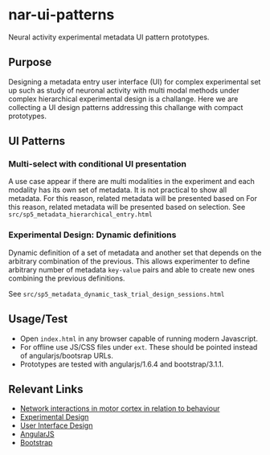 # nar-ui-patterns

Neural activity experimental metadata UI pattern prototypes.

## Purpose

Designing a metadata entry user interface (UI) for complex 
experimental set up such as study of neuronal activity with 
multi modal methods under complex hierarchical experimental 
design is a challange. Here we are collecting a UI design
patterns addressing this challange with compact prototypes.

## UI Patterns

### Multi-select with conditional UI presentation

A use case appear if there are multi modalities in the experiment
and each modality has its own set of metadata. It is not practical
to show all metadata. For this reason, related metadata will be 
presented based on For this reason, related metadata will be 
presented based on selection.
See `src/sp5_metadata_hierarchical_entry.html`

### Experimental Design: Dynamic definitions

Dynamic definition of a set of metadata and another set that depends on 
the arbitrary combination of the previous. This allows experimenter
to define arbitrary number of metadata `key-value` pairs and able to
create new ones combining the previous definitions. 

See `src/sp5_metadata_dynamic_task_trial_design_sessions.html`

## Usage/Test

* Open `index.html` in any browser capable of running modern Javascript.
* For offline use JS/CSS files under `ext`. These should be pointed 
  instead of angularjs/bootsrap URLs.
* Prototypes are tested with angularjs/1.6.4 and bootstrap/3.1.1.

## Relevant Links
* [Network interactions in motor cortex in relation to behaviour](http://www.fz-juelich.de/inm/inm-6/EN/Forschung/Gruen/MotorBehavior.html?nn=724620)
* [Experimental Design](https://en.wikipedia.org/wiki/Design_of_experiments)
* [User Interface Design](https://en.wikipedia.org/wiki/User_interface_design)
* [AngularJS](https://angularjs.org/)
* [Bootstrap](http://getbootstrap.com/)
